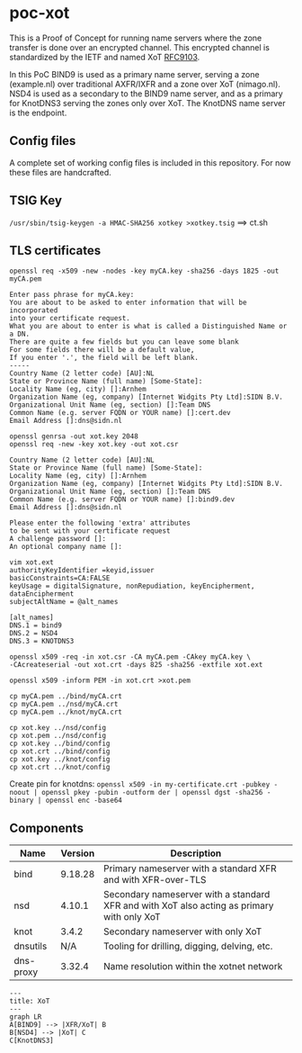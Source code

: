 # poc-xot
This is a Proof of Concept for running name servers where the zone transfer is done over an encrypted channel. This encrypted channel is standardized by the IETF and named XoT [RFC9103](https://www.rfc-editor.org/info/rfc9103). 

In this PoC BIND9 is used as a primary name server, serving a zone (example.nl) over traditional AXFR/IXFR and a zone over XoT (nimago.nl). NSD4 is used as a secondary to the BIND9 name server, and as a primary for KnotDNS3 serving the zones only over XoT. The KnotDNS name server is the endpoint.

## Config files
A complete set of working config files is included in this repository. For now these files are handcrafted.

## TSIG Key
`/usr/sbin/tsig-keygen -a HMAC-SHA256 xotkey >xotkey.tsig`  ==> ct.sh

## TLS certificates
```openssl genrsa -des3 -out myCA.key 2048
openssl req -x509 -new -nodes -key myCA.key -sha256 -days 1825 -out myCA.pem

Enter pass phrase for myCA.key:
You are about to be asked to enter information that will be incorporated
into your certificate request.
What you are about to enter is what is called a Distinguished Name or a DN.
There are quite a few fields but you can leave some blank
For some fields there will be a default value,
If you enter '.', the field will be left blank.
-----
Country Name (2 letter code) [AU]:NL
State or Province Name (full name) [Some-State]:
Locality Name (eg, city) []:Arnhem
Organization Name (eg, company) [Internet Widgits Pty Ltd]:SIDN B.V.
Organizational Unit Name (eg, section) []:Team DNS
Common Name (e.g. server FQDN or YOUR name) []:cert.dev
Email Address []:dns@sidn.nl

openssl genrsa -out xot.key 2048
openssl req -new -key xot.key -out xot.csr

Country Name (2 letter code) [AU]:NL
State or Province Name (full name) [Some-State]:
Locality Name (eg, city) []:Arnhem
Organization Name (eg, company) [Internet Widgits Pty Ltd]:SIDN B.V.
Organizational Unit Name (eg, section) []:Team DNS
Common Name (e.g. server FQDN or YOUR name) []:bind9.dev
Email Address []:dns@sidn.nl

Please enter the following 'extra' attributes
to be sent with your certificate request
A challenge password []:
An optional company name []:

vim xot.ext
authorityKeyIdentifier =keyid,issuer
basicConstraints=CA:FALSE
keyUsage = digitalSignature, nonRepudiation, keyEncipherment, dataEncipherment
subjectAltName = @alt_names

[alt_names]
DNS.1 = bind9
DNS.2 = NSD4
DNS.3 = KNOTDNS3

openssl x509 -req -in xot.csr -CA myCA.pem -CAkey myCA.key \
-CAcreateserial -out xot.crt -days 825 -sha256 -extfile xot.ext

openssl x509 -inform PEM -in xot.crt >xot.pem

cp myCA.pem ../bind/myCA.crt
cp myCA.pem ../nsd/myCA.crt
cp myCA.pem ../knot/myCA.crt

cp xot.key ../nsd/config
cp xot.pem ../nsd/config
cp xot.key ../bind/config
cp xot.crt ../bind/config
cp xot.key ../knot/config
cp xot.crt ../knot/config
```

Create pin for knotdns:
`openssl x509 -in my-certificate.crt -pubkey -noout | openssl pkey -pubin -outform der | openssl dgst -sha256 -binary | openssl enc -base64`

## Components
| Name      | Version | Description
|-----------|---------|--------------------------------------------------------------
| bind      | 9.18.28 | Primary nameserver with a standard XFR and with XFR-over-TLS
| nsd       |  4.10.1 | Secondary nameserver with a standard XFR and with XoT also acting as primary with only XoT |
| knot      |   3.4.2 | Secondary nameserver with only XoT |
| dnsutils  |     N/A | Tooling for drilling, digging, delving, etc. |
| dns-proxy |  3.32.4 | Name resolution within the xotnet network |

```mermaid
---
title: XoT
---
graph LR
A[BIND9] --> |XFR/XoT| B
B[NSD4] --> |XoT| C
C[KnotDNS3]
```
